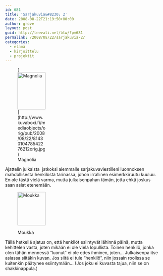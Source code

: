 ```yaml
---
id: 681
title: 'Sarjakuvia&#8230; 2'
date: 2008-08-22T21:19:50+00:00
author: grove
layout: post
guid: http://teevati.net/btw/?p=681
permalink: /2008/08/22/sarjakuvia-2/
categories:
  - elämä
  - kirjoittelu
  - projektit
---
```

<figure style="width: 90px" class="wp-caption alignleft">[<img title="Magnolia" src="http://www.kuvaboxi.fi/mediaobjects/pub/2008/08/22/8143010478542276212tn_0.jpg" alt="Magnolia" width="90" height="119" />](http://www.kuvaboxi.fi/mediaobjects/orig/pub/2008/08/22/8143010478542276212orig.jpg)<figcaption class="wp-caption-text">Magnolia</figcaption></figure> 

Ajattelin julkaista  jatkoksi aiemmalle sarjakuvaviestilleni luonnoksen mahdollisesta henkilöstä tarinassa, johon irrallinen esimerkkiruutu kuuluu. En ole tästä vielä varma, mutta julkaisenpahan tämän, jotta ehkä joskus saan asiat etenemään.<figure style="width: 90px" class="wp-caption alignright">

[<img title="Moukka" src="http://www.kuvaboxi.fi/mediaobjects/pub/2008/08/22/8143010478542276442tn_0.jpg" alt="Moukka" width="90" height="108" />](http://www.kuvaboxi.fi/mediaobjects/orig/pub/2008/08/22/8143010478542276442orig.jpg)<figcaption class="wp-caption-text">Moukka</figcaption></figure> 

Tällä hetkellä ajatus on, että henkilöt esiintyvät lähinnä päinä, mutta kehittelen vasta, joten mikään ei ole vielä lopullista. Toinen henkilö, jonka olen tähän mennessä &#8220;luonut&#8221; ei ole edes ihminen, joten&#8230; Julkaisenpa itse asiassa siitäkin kuvan. Jos siitä ei tule &#8220;henkilö&#8221;, niin jossain roolissa se kuitenkin päätynee esiintymään&#8230; (Jos joku ei kuvasta tajua, niin se on shakkinappula.)